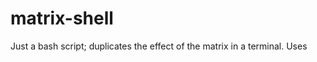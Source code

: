 matrix-shell
============

Just a bash script; duplicates the effect of the matrix in a terminal. Uses 

